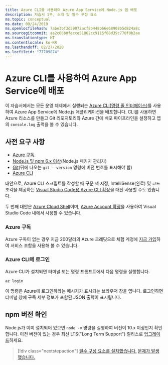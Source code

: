 ```yaml
---
title: Azure CLI를 사용하여 Azure App Service에 Node.js 앱 배포
description: 자습서 1부, 소개 및 필수 구성 요소
ms.topic: conceptual
ms.date: 09/24/2019
ms.openlocfilehash: 7abe3bf3d59072acf8b448b66e68908b5d824a8c
ms.sourcegitcommit: aa2c66b0fecce51862cc9115f68d39c770f0b2ae
ms.translationtype: HT
ms.contentlocale: ko-KR
ms.lasthandoff: 02/27/2020
ms.locfileid: "77709874"
---
```

# <a name="deploy-to-azure-app-service-using-the-azure-cli"></a>Azure CLI를 사용하여 Azure App Service에 배포

이 자습서에서는 모든 운영 체제에서 실행되는 [Azure CLI(명령 줄 인터페이스)](https://docs.microsoft.com/cli/azure/overview?view=azure-cli-latest)를 사용하여 Azure App Service에 Node.js 애플리케이션을 배포합니다. CLI를 사용하면 Azure 리소스를 만들고 Git 리포지토리와 Azure 간에 배포 파이프라인을 설정하고 앱의 `console.log` 출력을 볼 수 있습니다.

## <a name="prerequisites"></a>사전 요구 사항

- [Azure 구독](#azure-subscription).
- [Node.js 및 npm 6.x 이상](https://nodejs.org/en/download)(Node.js 패키지 관리자)
- [Git](https://git-scm.com/downloads)(뒤에 나오는 `git --version` 명령에 버전 번호를 표시해야 함)
- [Azure CLI](https://docs.microsoft.com/cli/azure/install-azure-cli)

대안으로, Azure CLI 스크립트를 작성할 때 구문 색 지정, IntelliSense(완료) 및 코드 조각을 제공하는 [Visual Studio Code용 Azure CLI 확장](https://marketplace.visualstudio.com/items?itemName=ms-vscode.azurecli)을 대신 사용할 수도 있습니다.

두 번째 대안은 [Azure Cloud Shell](https://docs.microsoft.com/azure/cloud-shell/overview)이며, [Azure Account 확장](https://marketplace.visualstudio.com/items?itemName=ms-vscode.azure-account)을 사용하여 Visual Studio Code 내에서 사용할 수 있습니다.

### <a name="azure-subscription"></a>Azure 구독

Azure 구독이 없는 경우 지금 200달러의 Azure 크레딧으로 체험 계정에 [지금 가입](https://azure.microsoft.com/free/?utm_source=campaign&utm_campaign=vscode-tutorial-node-git&mktingSource=vscode-tutorial-node-git)하여 서비스 조합을 사용해 볼 수 있습니다.

### <a name="sign-in-to-the-azure-cli"></a>Azure CLI에 로그인

Azure CLI가 설치되면 터미널 또는 명령 프롬프트에서 다음 명령을 실행합니다.

```azurecli
az login
```

이 명령은 Azure에 로그인하라는 메시지가 표시되는 브라우저 창을 엽니다. 로그인하면 터미널 창에 구독 세부 정보가 포함된 JSON 출력이 표시됩니다.

## <a name="check-npm-version"></a>npm 버전 확인

Node.js가 이미 설치되어 있으면 `node -v` 명령을 실행하여 버전이 10.x 이상인지 확인합니다. 이전 버전이 있는 경우 최신 LTS("Long Term Support") 릴리스로 [업그레이드](https://nodejs.org/en/download/)하세요.

> [!div class="nextstepaction"]
> [필수 구성 요소를 설치했습니다.](tutorial-vscode-azure-cli-node-02.md) [문제가 발생했습니다.](https://www.research.net/r/PWZWZ52?tutorial=node-deployment&step=getting-started)
